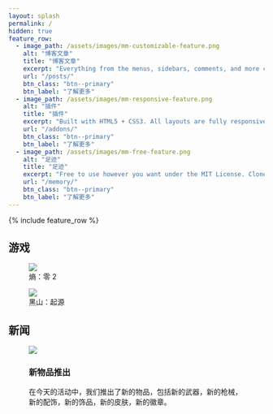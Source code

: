 ```yaml
---
layout: splash
permalink: /
hidden: true
feature_row:
  - image_path: /assets/images/mm-customizable-feature.png
    alt: "博客文章"
    title: "博客文章"
    excerpt: "Everything from the menus, sidebars, comments, and more can be configured or set with YAML Front Matter."
    url: "/posts/"
    btn_class: "btn--primary"
    btn_label: "了解更多"
  - image_path: /assets/images/mm-responsive-feature.png
    alt: "插件"
    title: "插件"
    excerpt: "Built with HTML5 + CSS3. All layouts are fully responsive with helpers to augment your content."
    url: "/addons/"
    btn_class: "btn--primary"
    btn_label: "了解更多"
  - image_path: /assets/images/mm-free-feature.png
    alt: "足迹"
    title: "足迹"
    excerpt: "Free to use however you want under the MIT License. Clone it, fork it, customize it... whatever!"
    url: "/memory/"
    btn_class: "btn--primary"
    btn_label: "了解更多"      
---
```

<body>
<!-- <div>
<canvas class="zdog-canvas" width="600" height="600"></canvas>
</div>
<script src="https://unpkg.com/zdog@1/dist/zdog.dist.min.js"></script>
<script src="assets/js/obsfm/largelambdalogo.js"></script> -->
<div class="container">
<canvas class="zdog-canvas" width="60" height="60"></canvas>
<div class="text" id="randomText"></div>
</div>
<script src="assets/js/obsfm/randomtext.js"></script>
<script src="https://unpkg.com/zdog@1/dist/zdog.dist.min.js"></script>
<script src="assets/js/obsfm/lambdalogo.js"></script>
</body>


{% include feature_row %}


<body>
<div class="wrapper">
<h2><strong>游戏</strong></h2>

<div class="cards">

<figure class="card">

<img src="https://steamcdn-a.akamaihd.net/steam/apps/1583720/library_600x900_2x.jpg" />

<figcaption>熵：零 2</figcaption>

</figure>

<figure class="card">

<img src="https://steamcdn-a.akamaihd.net/steam/apps/362890/library_600x900_2x.jpg" />

<figcaption>黑山：起源</figcaption>

</figure>

</div>

<h2><strong>新闻</strong></h2>

<div class="news">

<figure class="article">

<img src="{{ site.url }}{{ site.baseurl }}/assets/images/posts/Screenshot-20231125211946.png" />

<figcaption>

<h3>新物品推出</h3>

<p>

在今天的活动中，我们推出了新的物品，包括新的武器，新的枪械，新的配饰，新的饰品，新的皮肤，新的徽章。

</p>

</figcaption>
</figure>

</div>

</div>
</body>

